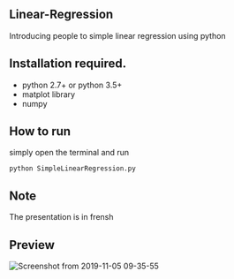 ## Linear-Regression
Introducing people to simple linear regression using python

## Installation required.
  - python 2.7+ or python 3.5+
  - matplot library
  - numpy

## How to run
simply open the terminal and run

    python SimpleLinearRegression.py

## Note
The presentation is in frensh

## Preview

![Screenshot from 2019-11-05 09-35-55](https://user-images.githubusercontent.com/24621701/68191747-827bf700-ffb0-11e9-9499-66ff7c2f3382.png)
